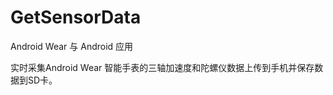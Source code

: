 GetSensorData
=============

Android Wear 与 Android 应用

实时采集Android Wear 智能手表的三轴加速度和陀螺仪数据上传到手机并保存数据到SD卡。
